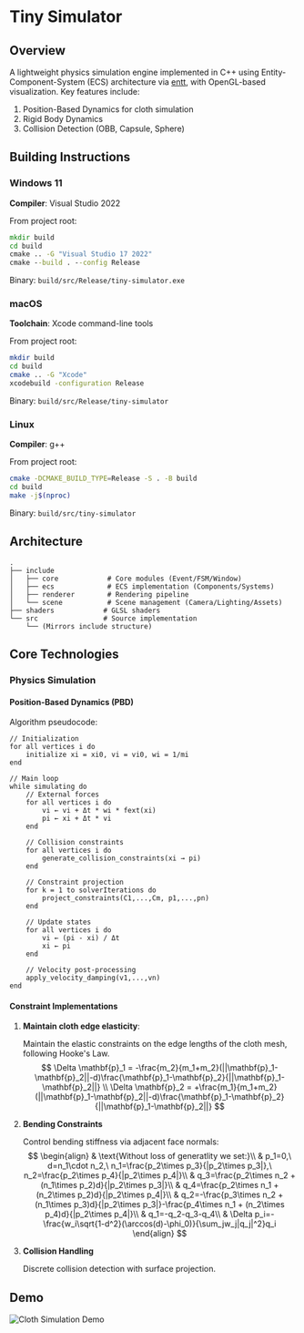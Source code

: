 # Tiny Simulator 



## Overview

A lightweight physics simulation engine implemented in C++ using Entity-Component-System (ECS) architecture via [entt](https://github.com/skypjack/entt), with OpenGL-based visualization. Key features include:

1. Position-Based Dynamics for cloth simulation
2. Rigid Body Dynamics
3. Collision Detection (OBB, Capsule, Sphere)

## Building Instructions



### Windows 11

**Compiler**: Visual Studio 2022

From project root:

```cmd
mkdir build
cd build
cmake .. -G "Visual Studio 17 2022"
cmake --build . --config Release
```

Binary: `build/src/Release/tiny-simulator.exe`

### macOS

**Toolchain**: Xcode command-line tools

From project root:

```bash
mkdir build
cd build
cmake .. -G "Xcode"
xcodebuild -configuration Release
```

Binary: `build/src/Release/tiny-simulator`

### Linux

**Compiler**: g++

From project root:

```bash
cmake -DCMAKE_BUILD_TYPE=Release -S . -B build
cd build
make -j$(nproc)
```

Binary: `build/src/tiny-simulator`



## Architecture

```
.
├── include
│   ├── core            # Core modules (Event/FSM/Window)
│   ├── ecs             # ECS implementation (Components/Systems)
│   ├── renderer        # Rendering pipeline
│   └── scene           # Scene management (Camera/Lighting/Assets)
├── shaders            # GLSL shaders
└── src                # Source implementation
    └── (Mirrors include structure)
```



## Core Technologies

### Physics Simulation

#### Position-Based Dynamics (PBD)

Algorithm pseudocode:

```pseudocode
// Initialization
for all vertices i do
    initialize xi = xi0, vi = vi0, wi = 1/mi
end

// Main loop
while simulating do
    // External forces
    for all vertices i do
        vi ← vi + Δt * wi * fext(xi)
        pi ← xi + Δt * vi
    end

    // Collision constraints
    for all vertices i do
        generate_collision_constraints(xi → pi)
    end

    // Constraint projection
    for k = 1 to solverIterations do
        project_constraints(C1,...,Cm, p1,...,pn)
    end

    // Update states
    for all vertices i do
        vi ← (pi - xi) / Δt
        xi ← pi
    end

    // Velocity post-processing
    apply_velocity_damping(v1,...,vn)
end
```

#### Constraint Implementations

1. **Maintain cloth edge elasticity**:

   Maintain the elastic constraints on the edge lengths of the cloth mesh, following Hooke's Law.
   $$
   \Delta \mathbf{p}_1 = -\frac{m_2}{m_1+m_2}(||\mathbf{p}_1-\mathbf{p}_2||-d)\frac{\mathbf{p}_1-\mathbf{p}_2}{||\mathbf{p}_1-\mathbf{p}_2||} \\
   \Delta \mathbf{p}_2 = +\frac{m_1}{m_1+m_2}(||\mathbf{p}_1-\mathbf{p}_2||-d)\frac{\mathbf{p}_1-\mathbf{p}_2}{||\mathbf{p}_1-\mathbf{p}_2||}
   $$

2. **Bending Constraints**

   Control bending stiffness via adjacent face normals:
   $$
   \begin{align}
   & \text{Without loss of generatlity we set:}\\
   & p_1=0,\ d=n_1\cdot n_2,\ n_1=\frac{p_2\times p_3}{|p_2\times p_3|},\ n_2=\frac{p_2\times p_4}{|p_2\times p_4|}\\
   & q_3=\frac{p_2\times n_2 + (n_1\times p_2)d}{|p_2\times p_3|}\\
   & q_4=\frac{p_2\times n_1 + (n_2\times p_2)d}{|p_2\times p_4|}\\
   & q_2=-\frac{p_3\times n_2 + (n_1\times p_3)d}{|p_2\times p_3|}-\frac{p_4\times n_1 + (n_2\times p_4)d}{|p_2\times p_4|}\\
   & q_1=-q_2-q_3-q_4\\
   & \Delta p_i=-\frac{w_i\sqrt{1-d^2}(\arccos(d)-\phi_0)}{\sum_jw_j|q_j|^2}q_i
   \end{align}
   $$
   

3. **Collision Handling**

   Discrete collision detection with surface projection.



## Demo

![Cloth Simulation Demo](./assets/pbd.gif)